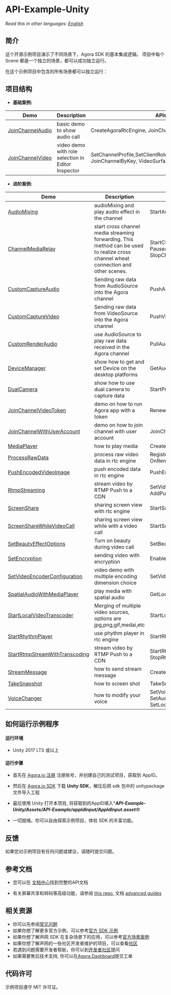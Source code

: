 # API-Example-Unity

*Read this in other languages: [English](README.md)*

## 简介

这个开源示例项目演示了不同场景下，Agora SDK 的基本集成逻辑。 项目中每个 Scene 都是一个独立的场景，都可以成功独立运行。

在这个示例项目中包含的所有场景都可以独立运行：

## 项目结构

* **基础案例:**

| Demo                                                         | Description                                        | APIs                                                         |
| ------------------------------------------------------------ | -------------------------------------------------- | ------------------------------------------------------------ |
| [JoinChannelAudio](https://github.com/AgoraIO/Agora-Unity-Quickstart/tree/master/API-Example-Unity/Assets/API-Example/examples/basic/JoinChannelAudio) | basic demo to show audio call                      | CreateAgoraRtcEngine, JoinChannelByKey, LeaveChannel                    |
| [JoinChannelVideo](https://github.com/AgoraIO/Agora-Unity-Quickstart/tree/master/API-Example-Unity/Assets/API-Example/examples/basic/JoinChannelVideo) | video demo with role selection in Editor Inspector | SetChannelProfile,SetClientRole,EnableVideo,EnableVideo, JoinChannelByKey, VideoSurface |

* **进阶案例:**

| Demo                                                         | Description                                                  | APIs                                                         |
| ------------------------------------------------------------ | ------------------------------------------------------------ | ------------------------------------------------------------ |
| [AudioMixing](https://github.com/AgoraIO/Agora-Unity-Quickstart/tree/master/API-Example-Unity/Assets/API-Example/examples/advanced/AudioMixing) | audioMixing and play audio effect in the channel             | StartAudioMixing, PlayEffect                                 |
| [ChannelMediaRelay](https://github.com/AgoraIO/Agora-Unity-Quickstart/tree/master/API-Example-Unity/Assets/API-Example/examples/advanced/ChannelMediaRelay) | start cross channel media streaming forwarding. This method can be used to realize cross channel wheat connection and other scenes.             | StartChannelMediaRelay, UpdateChannelMediaRelay, PauseAllChannelMediaRelay, ResumeAllChannelMediaRelay, StopChannelMediaRelay                      |
| [CustomCaptureAudio](https://github.com/AgoraIO/Agora-Unity-Quickstart/tree/master/API-Example-Unity/Assets/API-Example/examples/advanced/CustomCaptureAudio) | Sending raw data from AudioSource into the Agora channel     | PushAudioFrame                                               |
| [CustomCaptureVideo](https://github.com/AgoraIO/Agora-Unity-Quickstart/tree/master/API-Example-Unity/Assets/API-Example/examples/advanced/CustomCaptureVideo) | Sending raw data from VideoSource into the Agora channel     | PushVideoFrame                                               |
| [CustomRenderAudio](https://github.com/AgoraIO/Agora-Unity-Quickstart/tree/master/API-Example-Unity/Assets/API-Example/examples/advanced/CustomRenderAudio) | use AudioSource to play raw data received in the Agora channel | PullAudioFrame                                               |
| [DeviceManager](https://github.com/AgoraIO/Agora-Unity-Quickstart/tree/master/API-Example-Unity/Assets/API-Example/examples/advanced/DeviceManager) | show how to get and set Device on the desktop platforms      | GetAudioDeviceManager, GetVideoDeviceManager |
| [DualCamera](https://github.com/AgoraIO/Agora-Unity-Quickstart/tree/master/API-Example-Unity/Assets/API-Example/examples/advanced/DualCamera) | show how to use dual camera to capture data  | StartPrimaryCameraCapture, StartSecondaryCameraCapture |
| [JoinChannelVideoToken](https://github.com/AgoraIO/Agora-Unity-Quickstart/tree/master/API-Example-Unity/Assets/API-Example/examples/advanced/JoinChannelVideoToken) | demo on how to run Agora app with a token                    | RenewToken                                                   |
| [JoinChannelWithUserAccount](https://github.com/AgoraIO/Agora-Unity-Quickstart/tree/master/API-Example-Unity/Assets/API-Example/examples/advanced/JoinChannelWithUserAccount) | demo on how to join channel with user account                   | JoinChannelWithUserAccount,   GetUserInfoByUserAccount                                                 |
| [MediaPlayer](https://github.com/AgoraIO/Agora-Unity-Quickstart/tree/master/API-Example-Unity/Assets/API-Example/examples/advanced/MediaPlayer) | how to  play media                   | CreateMediaPlayer,  Play, Stop                                               |
| [ProcessRawData](https://github.com/AgoraIO/Agora-Unity-Quickstart/tree/master/API-Example-Unity/Assets/API-Example/examples/advanced/ProcessRawData) | process raw video data in rtc engine | RegisterVideoFrameObserver, OnCaptureVideoFrame, OnRenderVideoFrame |
| [PushEncodedVideoImage](https://github.com/AgoraIO/Agora-Unity-Quickstart/tree/master/API-Example-Unity/Assets/API-Example/examples/advanced/PushEncodedVideoImage) | push encoded data in rtc engine | PushEncodedVideoImage |
| [RtmpStreaming](https://github.com/AgoraIO/Agora-Unity-Quickstart/tree/master/API-Example-Unity/Assets/API-Example/examples/advanced/RtmpStreaming) | stream video by RTMP Push to a CDN                           | SetVideoEncoderConfiguration, SetLiveTranscoding, AddPublishStreamUrl, RemovePublishStreamUrl |
| [ScreenShare](https://github.com/AgoraIO/Agora-Unity-Quickstart/tree/master/API-Example-Unity/Assets/API-Example/examples/advanced/ScreenShare) | sharing screen view with rtc engine            | StartScreenCaptureByWindowId, StartScreenCaptureByDisplayId                       |
| [ScreenShareWhileVideoCall](https://github.com/AgoraIO/Agora-Unity-Quickstart/tree/master/API-Example-Unity/Assets/API-Example/examples/advanced/ScreenShareWhileVideoCall) | sharing screen view while with a video call            | StartScreenCaptureByWindowId, StartScreenCaptureByDisplayId                       |
| [SetBeautyEffectOptions](https://github.com/AgoraIO/Agora-Unity-Quickstart/tree/master/API-Example-Unity/Assets/API-Example/examples/advanced/SetBeautyEffectOptions) | Turn on beauty during video call            | SetBeautyEffectOptions                   |
| [SetEncryption](https://github.com/AgoraIO/Agora-Unity-Quickstart/tree/master/API-Example-Unity/Assets/API-Example/examples/advanced/SetEncryption) | sending video with encryption                                | EnableEncryption                                             |
| [SetVideoEncoderConfiguration](https://github.com/AgoraIO/Agora-Unity-Quickstart/tree/master/API-Example-Unity/Assets/API-Example/examples/advanced/SetVideoEncoderConfiguration) | video demo with multiple encoding dimension choice           | SetVideoEncoderConfiguration                                 |
| [SpatialAudioWithMediaPlayer](https://github.com/AgoraIO/Agora-Unity-Quickstart/tree/master/API-Example-Unity/Assets/API-Example/examples/advanced/SpatialAudioWithMediaPlayer) | play media with spatial audio         | GetLocalSpatialAudioEngine, UpdateRemotePositionEx                                 |
| [StartLocalVideoTranscoder](https://github.com/AgoraIO/Agora-Unity-Quickstart/tree/master/API-Example-Unity/Assets/API-Example/examples/advanced/StartLocalVideoTranscoder) | Merging of multiple video sources, options are jpg,png,gif,medai,etc          | StartLocalVideoTranscoder                        |
| [StartRhythmPlayer](https://github.com/AgoraIO/Agora-Unity-Quickstart/tree/master/API-Example-Unity/Assets/API-Example/examples/advanced/StartRhythmPlayer) | use phythm player in rtc engine        | StartRhythmPlayer                        |
| [StartRtmpStreamWithTranscoding](https://github.com/AgoraIO/Agora-Unity-Quickstart/tree/master/API-Example-Unity/Assets/API-Example/examples/advanced/StartRtmpStreamWithTranscoding) | stream video by RTMP Push to a CDN        | StartRtmpStreamWithTranscoding, UpdateRtmpTranscoding, StopRtmpStream                        |
| [StreamMessage](https://github.com/AgoraIO/Agora-Unity-Quickstart/tree/master/API-Example-Unity/Assets/API-Example/examples/advanced/StreamMessage) | how to send stream message        | CreateDataStream, SendStreamMessage                        |
| [TakeSnapshot](https://github.com/AgoraIO/Agora-Unity-Quickstart/tree/master/API-Example-Unity/Assets/API-Example/examples/advanced/TakeSnapshot) | how to screen shot      | TakeSnapshot                        |
| [VoiceChanger](https://github.com/AgoraIO/Agora-Unity-Quickstart/tree/master/API-Example-Unity/Assets/API-Example/examples/advanced/VoiceChanger) | how to modify your voice   | SetVoiceBeautifierPreset, SetAudioEffectPreset,SetVoiceConversionPreset,SetLocalVoicePitch, SetLocalVoiceEqualization,   SetLocalVoiceReverb                  |



## 如何运行示例程序

#### 运行环境

* Unity 2017 LTS 或以上

#### 运行步骤

* 首先在 [Agora.io 注册](https://dashboard.agora.io/cn/signup/) 注册账号，并创建自己的测试项目，获取到 AppID。

* 然后在 [Agora.io SDK](https://docs.agora.io/cn/Agora%20Platform/downloads) 下载 **Unity SDK**，解压后把 sdk 包中的 unitypackage文件导入工程

* 最后使用 Unity 打开本项目, 将获取到的AppID填入******API-Example-Unity/Assets/API-Example/appIdInput/AppIdInput.asset*****中

* 一切就绪。你可以自由探索示例项目，体验 SDK 的丰富功能。



## 反馈

如果您对示例项目有任何问题或建议，请随时提交问题。

## 参考文档

- 您可以在 [文档中心](https://docs.agora.io/cn/Video/API%20Reference/unity/index.html)找到完整的API文档

- 有关屏幕共享和转码等高级功能，请参阅 [this repo](https://bit.ly/2RRP5tK), 文档 [advanced guides](https://docs.agora.io/en/Interactive%20Broadcast/media_relay_unity?platform=Unity) 

## 相关资源

- 你可以先参阅[常见问题](https://docs.agora.io/cn/faq)
- 如果你想了解更多官方示例，可以参考[官方 SDK 示例](https://github.com/AgoraIO)
- 如果你想了解声网 SDK 在复杂场景下的应用，可以参考[官方场景案例](https://github.com/AgoraIO-usecase)
- 如果你想了解声网的一些社区开发者维护的项目，可以查看[社区](https://github.com/AgoraIO-Community)
- 若遇到问题需要开发者帮助，你可以到[开发者社区](https://rtcdeveloper.com/)提问
- 如果需要售后技术支持, 你可以在[Agora Dashboard](https://dashboard.agora.io/)提交工单

## 代码许可

示例项目遵守 MIT 许可证。
